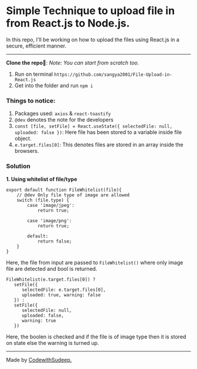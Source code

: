 <h1>Simple Technique to upload file in from React.js to Node.js.</h1>

In this repo, I'll be working on how to upload the files using React.js in a secure, efficient manner.

<hr/>

**Clone the repo**🚀: <i>Note: You can start from scratch
too.</i>

1. Run on terminal
   `https://github.com/sangya2001/File-Upload-in-React.js`
2. Get into the folder and run
   `npm i`


### Things to notice:
1. Packages used: `axios` & `react-toastify`
2. `@dev` denotes the note for the developers
3. `const [file, setFile] = React.useState({ selectedFile: null, uploaded: false })`: Here file has been stored to a variable inside file object.
4. `e.target.files[0]`: This denotes files are stored in an array inside the browsers.


### Solution
**1. Using whitelist of file/type**
```
export default function FileWhitelist(file){
    // @dev Only file type of image are allowed
    switch (file.type) {
        case 'image/jpeg':
            return true;
        
        case 'image/png':
            return true;
    
        default:
            return false;
    }
}
```

Here, the file from input are passed to `FileWhitelist()` where only image file are detected and bool is returned.

```
FileWhitelist(e.target.files[0]) ?
   setFile({
      selectedFile: e.target.files[0],
      uploaded: true, warning: false
   }) :
   setFile({ 
      selectedFile: null, 
      uploaded: false, 
      warning: true 
   })
```
Here, the boolen is checked and if the file is of image type then it is stored on state else the warning is turned up.

<hr/>

Made by <a href="https://github.com/codewithsudeep">CodewithSudeep.</a>